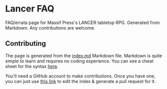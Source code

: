 # Lancer FAQ
FAQ/errata page for Massif Press's LANCER tabletop RPG. Generated from Markdown. Any contributions are welcome.

## Contributing
The page is generated from the [index.md](/src/index.md) Markdown file. Markdown is quite simple to learn and requires no coding experience. You can see a cheat sheet for the syntax [here](https://www.markdownguide.org/cheat-sheet/).

You'll need a GitHub account to make contributions. Once you have one, you can just use [this link](https://github.com/aritsune/lancer-faq/edit/master/src/index.md) to edit the index & generate a pull request for it.
